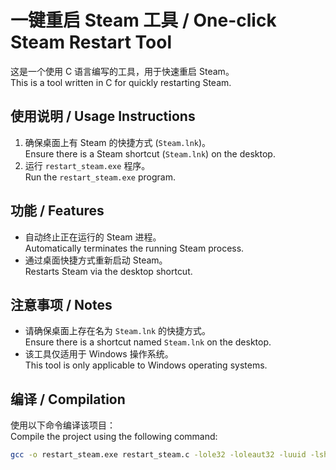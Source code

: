 # 一键重启 Steam 工具 / One-click Steam Restart Tool

这是一个使用 C 语言编写的工具，用于快速重启 Steam。  
This is a tool written in C for quickly restarting Steam.

## 使用说明 / Usage Instructions

1. 确保桌面上有 Steam 的快捷方式 (`Steam.lnk`)。  
   Ensure there is a Steam shortcut (`Steam.lnk`) on the desktop.
2. 运行 `restart_steam.exe` 程序。  
   Run the `restart_steam.exe` program.

## 功能 / Features

- 自动终止正在运行的 Steam 进程。  
  Automatically terminates the running Steam process.
- 通过桌面快捷方式重新启动 Steam。  
  Restarts Steam via the desktop shortcut.

## 注意事项 / Notes

- 请确保桌面上存在名为 `Steam.lnk` 的快捷方式。  
  Ensure there is a shortcut named `Steam.lnk` on the desktop.
- 该工具仅适用于 Windows 操作系统。  
  This tool is only applicable to Windows operating systems.

## 编译 / Compilation

使用以下命令编译该项目：  
Compile the project using the following command:

```sh
gcc -o restart_steam.exe restart_steam.c -lole32 -loleaut32 -luuid -lshlwapi -luser32
